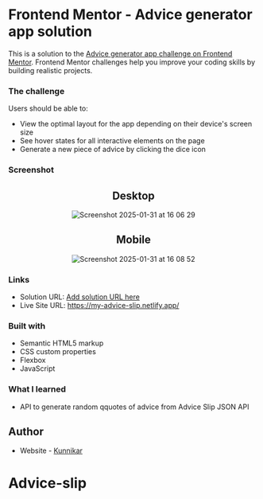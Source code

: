 # Frontend Mentor - Advice generator app solution

This is a solution to the [Advice generator app challenge on Frontend Mentor](https://www.frontendmentor.io/challenges/advice-generator-app-QdUG-13db). Frontend Mentor challenges help you improve your coding skills by building realistic projects.


### The challenge

Users should be able to:

- View the optimal layout for the app depending on their device's screen size
- See hover states for all interactive elements on the page
- Generate a new piece of advice by clicking the dice icon

### Screenshot

<div align=center>

## Desktop

![Screenshot 2025-01-31 at 16 06 29](https://github.com/user-attachments/assets/2470c5aa-7e80-4233-bda9-51545b936f17)



## Mobile
  
![Screenshot 2025-01-31 at 16 08 52](https://github.com/user-attachments/assets/f0e5b5ea-e0b7-4e0f-a5ce-4c166a2596fc)
</div>

### Links

- Solution URL: [Add solution URL here](https://your-solution-url.com)
- Live Site URL: https://my-advice-slip.netlify.app/


### Built with

- Semantic HTML5 markup
- CSS custom properties
- Flexbox
- JavaScript 


### What I learned

- API to generate random qquotes of advice from Advice Slip JSON API



## Author

- Website - [Kunnikar](https://kunnikarb.github.io/)

# Advice-slip
